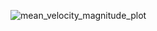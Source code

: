 ![mean_velocity_magnitude_plot](https://github.com/djeada/Computational-Fluid-Dynamics-CFD-Resources/assets/37275728/786494a3-21c4-4141-bafd-0f40da8db897)

